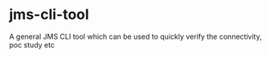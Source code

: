 # jms-cli-tool
A general JMS CLI tool which can be used to quickly verify the connectivity, poc study etc
